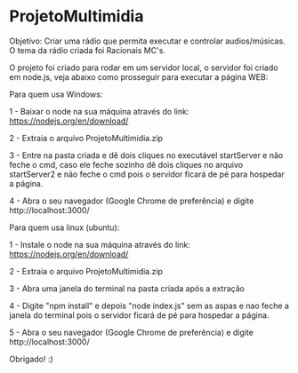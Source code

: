 # ProjetoMultimidia
Objetivo:
Criar uma rádio que permita executar e controlar audios/músicas. O tema da rádio criada foi Racionais MC's.


O projeto foi criado para rodar em um servidor local, o servidor foi criado em node.js, veja abaixo como prosseguir para executar a página WEB:

Para quem usa Windows:

1 - Baixar o node na sua máquina através do link: https://nodejs.org/en/download/

2 - Extraia o arquivo ProjetoMultimidia.zip

3 - Entre na pasta criada e dê dois cliques no executável startServer e não feche o cmd, caso ele feche sozinho dê dois cliques no arquivo startServer2 e não feche o cmd pois o servidor ficará de pé para hospedar a página.

4 - Abra o seu navegador (Google Chrome de preferência) e digite http://localhost:3000/

Para quem usa linux (ubuntu):

1 - Instale o node na sua máquina através do link: https://nodejs.org/en/download/

2 - Extraia o arquivo ProjetoMultimidia.zip

3 - Abra uma janela do terminal na pasta criada após a extração 

4 - Digite "npm install" e depois "node index.js" sem as aspas e nao feche a janela do terminal pois o servidor ficará de pé para hospedar a página.

5 - Abra o seu navegador (Google Chrome de preferência) e digite http://localhost:3000/

Obrigado! :)
